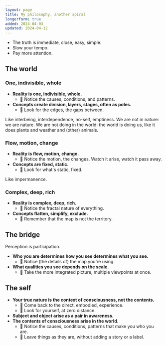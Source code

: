 ```yaml
---
layout: page
title: My philosophy, another spiral
longerform: true
added: 2024-04-03
updated: 2024-04-12
---
```


- The truth is immediate, close, easy, simple.
- Slow your tempo.
- Pay more attention.

<!--
## The grips

### 🎯

- Notice the causes, conditions, and patterns.
- Notice the motion, the changes. Watch it arise, watch it pass away.
- Notice the fractal nature of everything.
- Notice (the details of) the map you're using.
- Come back to the direct, embodied, experience.
- Notice the causes, conditions, patterns that make you who you are.

### 🏹

- Look for the edges, the gaps between.
- Look for what's static, fixed. 
- Remember that the map is not the territory.
- Take the more integrated picture, multiple viewpoints at once.
- Look for yourself, at zero distance.
- Leave things as they are, without adding a story or a label.
 -->
 
## The world

### One, indivisible, whole

- **Reality is one, indivisible, whole.**
	- <span class="gripmoji">🎯 </span>Notice the causes, conditions, and patterns.
- **Concepts create division, layers, stages, often as poles.**
	- <span class="gripmoji">🏹 </span>Look for the edges, the gaps between.

Like interbeing, interdependence, no-self, emptiness. We are not in nature: we are nature. We are not doing in the world: the world is doing us, like it does plants and weather and (other) animals.

### Flow, motion, change

- **Reality is flow, motion, change.**
	- <span class="gripmoji">🎯 </span>Notice the motion, the changes. Watch it arise, watch it pass away.
- **Concepts are fixed, static.**
	- <span class="gripmoji">🏹 </span>Look for what's static, fixed. 

Like impermanence.

### Complex, deep, rich

- **Reality is complex, deep, rich.**
	- <span class="gripmoji">🎯 </span>Notice the fractal nature of everything.
- **Concepts flatten, simplify, exclude.**
	- <span class="gripmoji">🏹 </span>Remember that the map is not the territory.

## The bridge

Perception is participation.

- **Who you are determines how you see determines what you see.**
	- <span class="gripmoji">🎯 </span>Notice (the details of) the map you're using.
- **What qualities you see depends on the scale.**
	- <span class="gripmoji">🏹 </span>Take the more integrated picture, multiple viewpoints at once.

## The self

- **Your true nature is the context of consciousness, not the contents.**
	- <span class="gripmoji">🎯 </span>Come back to the direct, embodied, experience.
	- <span class="gripmoji">🏹 </span>Look for yourself, at zero distance.
- **Subject and object arise as a pair in awareness.**
- **The contents of consciousness arise in the world.** 
	- <span class="gripmoji">🎯 </span>Notice the causes, conditions, patterns that make you who you are.
	- <span class="gripmoji">🏹 </span>Leave things as they are, without adding a story or a label.

<!--
### Potential poles

- Vice / Virtue
- Fear / Desire
- Stress / Security
-->
<!-- 
## Contractions

- SuperPerisher
- Conflict
- Feeling watched
- Feeling embarrassed
- Feeling anxious
 -->